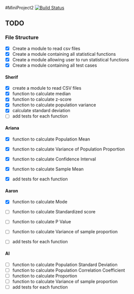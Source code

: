 #MiniProject2
[![Build Status](https://travis-ci.org/am2892/MiniProject2.svg?branch=master)](https://travis-ci.org/am2892/MiniProject2)

## TODO

### File Structure
- [x] Create a module to read csv files
- [x] Create a module containing all statistical functions
- [x] Create a module allowing user to run statistical functions 
- [x] Create a module containing all test cases

#### Sherif
- [x]  create a module to read CSV files
- [x]  function to calculate median
- [x]  function to calculate z-score
- [x]  function to calculate population variance
- [x]  calculate standard deviation
- [ ]  add tests for each function

#### Ariana
- [x]  function to calculate Population Mean
- [x]  function to calculate Variance of Population Proportion
- [x]  function to calculate Confidence Interval
- [x]  function to calculate Sample Mean
- [x]  add tests for each function


#### Aaron
- [x]  function to calculate Mode
- [ ]  function to calculate Standardized score
- [ ]  function to calculate P Value
- [ ]  function to calculate Variance of sample proportion
- [ ]  add tests for each function


#### Al
- [ ]  function to calculate Population Standard Deviation
- [ ]  function to calculate Population Correlation Coefficient
- [ ]  function to calculate Proportion
- [ ]  function to calculate Variance of sample proportion
- [ ]  add tests for each function
